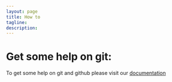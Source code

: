 ```yaml
---
layout: page
title: How to
tagline: 
description:
---
```


# Get some help on git:
To get some help on git and github please visit our [documentation](how_to/git.md)
